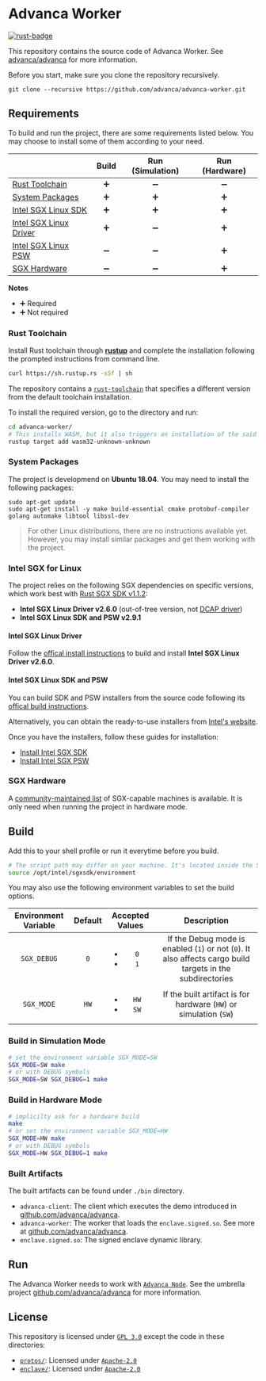 # Advanca Worker

[![rust-badge](https://github.com/advanca/advanca-worker/workflows/Rust/badge.svg)](https://github.com/advanca/advanca-worker/actions?query=workflow%3ARust)

This repository contains the source code of Advanca Worker. See [advanca/advanca](https://github.com/advanca/advanca) for more information.

Before you start, make sure you clone the repository recursively.

```shell
git clone --recursive https://github.com/advanca/advanca-worker.git
```

## Requirements

To build and run the project, there are some requirements listed below. You may choose to install some of them according to your need.

|                                                     |       Build        |  Run (Simulation)  |   Run (Hardware)   |
|-----------------------------------------------------|:------------------:|:------------------:|:------------------:|
| [Rust Toolchain](#rust-toolchain)                   | :heavy_plus_sign:  | :heavy_minus_sign: | :heavy_minus_sign: |
| [System Packages](#system-packages)                 | :heavy_plus_sign:  | :heavy_plus_sign:  | :heavy_plus_sign:  |
| [Intel SGX Linux SDK](#intel-sgx-linux-sdk-and-psw) | :heavy_plus_sign:  | :heavy_plus_sign:  | :heavy_plus_sign:  |
| [Intel SGX Linux Driver](#intel-sgx-linux-driver)   | :heavy_plus_sign:  | :heavy_minus_sign: | :heavy_plus_sign:  |
| [Intel SGX Linux PSW](#intel-sgx-linux-sdk-and-psw) | :heavy_minus_sign: | :heavy_minus_sign: | :heavy_plus_sign:  |
| [SGX Hardware](#sgx-hardware)                       | :heavy_minus_sign: | :heavy_minus_sign: | :heavy_plus_sign:  |

**Notes**

* :heavy_plus_sign:  Required
* :heavy_plus_sign:  Not required

### Rust Toolchain

Install Rust toolchain through [**rustup**](https://rustup.rs/) and complete the installation following the prompted instructions from command line.

```bash
curl https://sh.rustup.rs -sSf | sh
```

The repository contains a [`rust-toolchain`](rust-toolchain) that specifies a different version from the default toolchain installation.

To install the required version, go to the directory and run:

```bash
cd advanca-worker/
# This installs WASM, but it also triggers an installation of the said version in `rust-toolchain`.
rustup target add wasm32-unknown-unknown
```

### System Packages

The project is developmend on **Ubuntu 18.04**. You may need to install the following packages:

```shell
sudo apt-get update
sudo apt-get install -y make build-essential cmake protobuf-compiler golang automake libtool libssl-dev
```

> For other Linux distributions, there are no instructions available yet. However, you may install similar packages and get them working with the project.

### Intel SGX for Linux

The project relies on the following SGX dependencies on specific versions, which work best with [Rust SGX SDK v1.1.2](https://github.com/apache/incubator-teaclave-sgx-sdk/tree/v1.1.2#v112):

* **Intel SGX Linux Driver v2.6.0** (out-of-tree version, not [DCAP driver](https://github.com/intel/SGXDataCenterAttestationPrimitives/tree/master/driver))
* **Intel SGX Linux SDK and PSW v2.9.1**

#### Intel SGX Linux Driver

Follow the [offical install instructions](https://github.com/intel/linux-sgx-driver/tree/sgx_driver_2.6#build-and-install-the-intelr-sgx-driver) to build and install **Intel SGX Linux Driver v2.6.0**.

#### Intel SGX Linux SDK and PSW

You can build SDK and PSW installers from the source code following its [offical build instructions](https://github.com/intel/linux-sgx/tree/sgx_2.9.1#build-the-intelr-sgx-sdk-and-intelr-sgx-psw-package).

Alternatively, you can obtain the ready-to-use installers from [Intel's website](https://download.01.org/intel-sgx/sgx-linux/2.9.1/).

Once you have the installers, follow these guides for installation:

* [Install Intel SGX SDK](https://github.com/intel/linux-sgx/tree/sgx_2.9.1#install-the-intelr-sgx-sdk)
* [Install Intel SGX PSW](https://github.com/intel/linux-sgx/tree/sgx_2.9.1#install-the-intelr-sgx-psw-1)

### SGX Hardware

A [community-maintained list](https://github.com/ayeks/SGX-hardware) of SGX-capable machines is available. It is only need when running the project in hardware mode.

## Build

Add this to your shell profile or run it everytime before you build.

```bash
# The script path may differ on your machine. It's located inside the SDK installtion destination
source /opt/intel/sgxsdk/environment
```

You may also use the following environment variables to set the build options.

| Environment Variable | Default |           Accepted Values           |                                                Description                                                 |
|:--------------------:|:-------:|:-----------------------------------:|:----------------------------------------------------------------------------------------------------------:|
|     `SGX_DEBUG`      |   `0`   |  <ul><li>`0`</li><li>`1`</li></ul>  | If the Debug mode is enabled (`1`) or not (`0`). It also affects cargo build targets in the subdirectories |
|      `SGX_MODE`      |  `HW`   | <ul><li>`HW`</li><li>`SW`</li></ul> |                     If the built artifact is for hardware (`HW`) or simulation (`SW`)                      |

### Build in Simulation Mode

```bash
# set the environment variable SGX_MODE=SW
SGX_MODE=SW make
# or with DEBUG symbols
SGX_MODE=SW SGX_DEBUG=1 make
```

### Build in Hardware Mode

```bash
# implicilty ask for a hardware build
make
# or set the environment variable SGX_MODE=HW
SGX_MODE=HW make
# or with DEBUG symbols
SGX_MODE=HW SGX_DEBUG=1 make
```

### Built Artifacts

The built artifacts can be found under `./bin` directory.

* `advanca-client`: The client which executes the demo introduced in [github.com/advanca/advanca](https://github.com/advanca/advanca).
* `advanca-worker`: The worker that loads the `enclave.signed.so`. See more at [github.com/advanca/advanca](https://github.com/advanca/advanca).
* `enclave.signed.so`: The signed enclave dynamic library.

## Run

The Advanca Worker needs to work with [`Advanca Node`](https://github.com/advanca/advanca-node). See the umbrella project [github.com/advanca/advanca](https://github.com/advanca/advanca) for more information.

## License

This repository is licensed under [`GPL 3.0`](LICENSE) except the code in these directories:

- [`protos/`](protos): Licensed under [`Apache-2.0`](protos/LICENSE)
- [`enclave/`](enclave): Licensed under [`Apache-2.0`](enclave/LICENSE)
